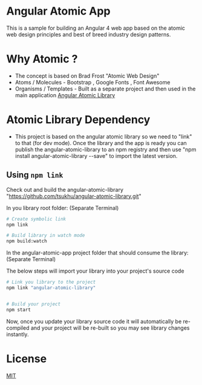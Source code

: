 # Angular Atomic App

This is a sample for building an Angular 4 web app based on the atomic web design principles and best of breed industry design patterns.

# Why Atomic ?

* The concept is based on Brad Frost "Atomic Web Design"
* Atoms / Molecules - Bootstrap , Google Fonts , Font Awesome
* Organisms / Templates - Built as a separate project and then used in the main application [Angular Atomic Library](https://github.com/tsukhu/angular-atomic-library)

# Atomic Library Dependency

* This project is based on the angular atomic library so we need to "link" to that (for dev mode). Once the library and the app is ready you can publish the angular-atomic-library to an npm registry and then use "npm install angular-atomic-library --save" to import the latest version.

## Using `npm link`

Check out and build the angular-atomic-library "https://github.com/tsukhu/angular-atomic-library.git"

In you library root folder: (Separate Terminal)

```bash
# Create symbolic link
npm link

# Build library in watch mode
npm build:watch
```

In the angular-atomic-app project folder that should consume the library: (Separate Terminal)

The below steps will import your library into your project's source code

```bash
# Link you library to the project
npm link "angular-atomic-library"


# Build your project
npm start
```

Now, once you update your library source code it will automatically be re-compiled and your project will be re-built so you may see library changes instantly.

# License
 [MIT](/LICENSE)

